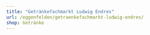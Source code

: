 ```yaml
---
title: "Getränkefachmarkt Ludwig Endres"
url: /eggenfelden/getraenkefachmarkt-ludwig-endres/
shop: Getränke
---
```

